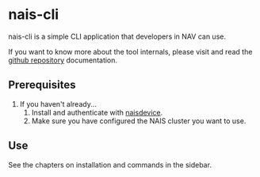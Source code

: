 # nais-cli

nais-cli is a simple CLI application that developers in NAV can use.

If you want to know more about the tool internals, please visit and read
the [github repository](https://github.com/nais/nais-cli/tree/master/doc) documentation.

## Prerequisites

1. If you haven't already...
    1. Install and authenticate with [naisdevice](../device/install.md).
    2. Make sure you have configured the NAIS cluster you want to use.

## Use

See the chapters on installation and commands in the sidebar.
